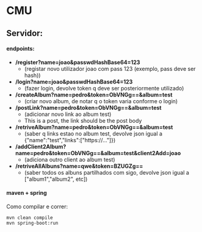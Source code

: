 # CMU

## Servidor:
#### endpoints:
- **/register?name=joao&passwdHashBase64=123**
  - (registar novo utilizador joao com pass 123 (exemplo, pass deve ser hash))
- **/login?name=joao&passwdHashBase64=123**
    - (fazer login, devolve token q deve ser posteriormente utilizado)
- **/createAlbum?name=pedro&token=ObVNGg==&album=test**
    - (criar novo album, de notar q o token varia conforme o login)
- **/postLink?name=pedro&token=ObVNGg==&album=test**
    - (adicionar novo link ao album test)
    - This is a post, the link should be the post body
- **/retriveAlbum?name=pedro&token=ObVNGg==&album=test**
    - (saber q links estao no album test, devolve json igual a {"name":"test","links":["https://..."]})
- **/addClient2Album?name=pedro&token=ObVNGg==&album=test&client2Add=joao**
    - (adiciona outro client ao album test)
- **/retriveAllAlbuns?name=qwe&token=BZUGZg==**
    - (saber todos os albuns partilhados com sigo, devolve json igual a ["album1","album2", etc])
    
#### maven + spring 
Como compilar e correr:
```
mvn clean compile
mvn spring-boot:run
```

